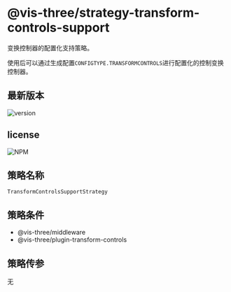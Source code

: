 # @vis-three/strategy-transform-controls-support

变换控制器的配置化支持策略。

使用后可以通过生成配置`CONFIGTYPE.TRANSFORMCONTROLS`进行配置化的控制变换控制器。

## 最新版本

<img alt="version" src="https://img.shields.io/npm/v/@vis-three/strategy-transform-controls-support">

## license

<img alt="NPM" src="https://img.shields.io/npm/l/@vis-three/strategy-transform-controls-support?color=blue">

## 策略名称

`TransformControlsSupportStrategy`

## 策略条件

- @vis-three/middleware
- @vis-three/plugin-transform-controls

## 策略传参

无
